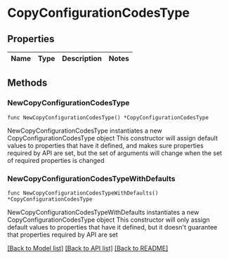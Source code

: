 # CopyConfigurationCodesType

## Properties

Name | Type | Description | Notes
------------ | ------------- | ------------- | -------------

## Methods

### NewCopyConfigurationCodesType

`func NewCopyConfigurationCodesType() *CopyConfigurationCodesType`

NewCopyConfigurationCodesType instantiates a new CopyConfigurationCodesType object
This constructor will assign default values to properties that have it defined,
and makes sure properties required by API are set, but the set of arguments
will change when the set of required properties is changed

### NewCopyConfigurationCodesTypeWithDefaults

`func NewCopyConfigurationCodesTypeWithDefaults() *CopyConfigurationCodesType`

NewCopyConfigurationCodesTypeWithDefaults instantiates a new CopyConfigurationCodesType object
This constructor will only assign default values to properties that have it defined,
but it doesn't guarantee that properties required by API are set


[[Back to Model list]](../README.md#documentation-for-models) [[Back to API list]](../README.md#documentation-for-api-endpoints) [[Back to README]](../README.md)


